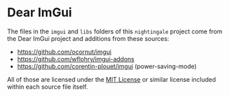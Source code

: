 # Dear ImGui

The files in the `imgui` and `libs` folders of this `nightingale` project come from the Dear ImGui project and additions from these sources:
- https://github.com/ocornut/imgui
- https://github.com/wflohry/imgui-addons
- https://github.com/corentin-plouet/imgui (power-saving-mode)

All of those are licensed under the [MIT License](https://github.com/ocornut/imgui/blob/master/LICENSE.txt) or similar license included within each source file itself.
